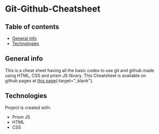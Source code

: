 # Git-Github-Cheatsheet

## Table of contents
* [General info](#general-info)
* [Technologies](#technologies)

## General info
This is a cheat sheet having all the basic codes to use git and github made using HTML, CSS and prism JS library.
This Cheatsheet is available on github pages at [this page](https://ayush181005.github.io/Git-Github-Cheatsheet/index.html){:target="_blank"}.
	
## Technologies
Project is created with:
* Prism JS
* HTML
* CSS
